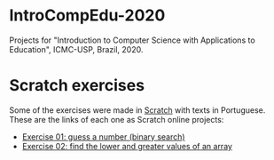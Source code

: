 # IntroCompEdu-2020
Projects for "Introduction to Computer Science with Applications to Education", ICMC-USP, Brazil, 2020.

# Scratch exercises
Some of the exercises were made in [Scratch](https://scratch.mit.edu/) with texts in Portuguese. These are the links of each one as Scratch online projects:

- [Exercise 01: guess a number (binary search)](https://scratch.mit.edu/projects/449854516/)
- [Exercise 02: find the lower and greater values of an array](https://scratch.mit.edu/projects/453324811/)
